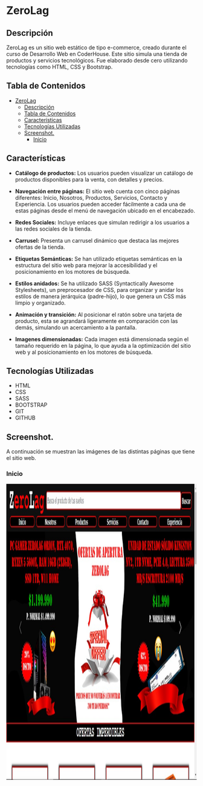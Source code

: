 # ZeroLag

## Descripción
ZeroLag es un sitio web estático de tipo e-commerce, creado durante el curso de Desarrollo Web en CoderHouse. Este sitio simula una tienda de productos y servicios tecnológicos. Fue elaborado desde cero utilizando tecnologías como HTML, CSS y Bootstrap.

## Tabla de Contenidos
- [ZeroLag](#zerolag)
  - [Descripción](#descripción)
  - [Tabla de Contenidos](#tabla-de-contenidos)
  - [Características](#características)
  - [Tecnologías Utilizadas](#tecnologías-utilizadas)
  - [Screenshot.](#screenshot)
    - [Inicio](#inicio)

## Características

- **Catálogo de productos:** Los usuarios pueden visualizar un catálogo de productos disponibles para la venta, con detalles y precios.

- **Navegación entre páginas:** El sitio web cuenta con cinco páginas diferentes: Inicio, Nosotros, Productos, Servicios, Contacto y Experiencia. Los usuarios pueden acceder fácilmente a cada una de estas páginas desde el menú de navegación ubicado en el encabezado.

- **Redes Sociales:** Incluye enlaces que simulan redirigir a los usuarios a las redes sociales de la tienda.

- **Carrusel:** Presenta un carrusel dinámico que destaca las mejores ofertas de la tienda.

- **Etiquetas Semánticas:** Se han utilizado etiquetas semánticas en la estructura del sitio web para mejorar la accesibilidad y el posicionamiento en los motores de búsqueda.

- **Estilos anidados:** Se ha utilizado SASS (Syntactically Awesome Stylesheets), un preprocesador de CSS, para organizar y anidar los estilos de manera jerárquica (padre-hijo), lo que genera un CSS más limpio y organizado.

- **Animación y transición:** Al posicionar el ratón sobre una tarjeta de producto, esta se agrandará ligeramente en comparación con las demás, simulando un acercamiento a la pantalla.

- **Imagenes dimensionadas:** Cada imagen está dimensionada según el tamaño requerido en la página, lo que ayuda a la optimización del sitio web y al posicionamiento en los motores de búsqueda.

## Tecnologías Utilizadas

- HTML
- CSS
- SASS
- BOOTSTRAP
- GIT
- GITHUB

## Screenshot.

A continuación se muestran las imágenes de las distintas páginas que tiene el sitio web.

### Inicio

<div style="display: flex; justify-content: space-around;">
    <img src="./img/Screenshot_Inicio1.jpg" alt="Captura de pantalla de la página inicio, primera parte"/>

    <img src="./img/Screenshot_Inicio2.jpg" alt="Captura de pantalla de la página inicio, segunda parte"/>

    <img src="./img/Screenshot_Inicio3.jpg" alt="Captura de pantalla de la página inicio, tercera parte"/>

    <img src="./img/Screenshot_Inicio4.jpg" alt="Captura de pantalla de la página inicio, cuarta parte"/>

    <img src="./img/Screenshot_Inicio5.jpg" alt="Captura de pantalla de la página inicio, quinta parte"/>
    
</div>
